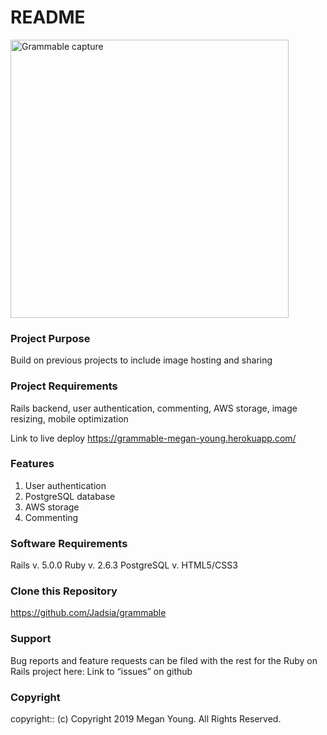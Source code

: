 # README

<img width="445" alt="Grammable capture" src="https://user-images.githubusercontent.com/48420271/67200561-f74c1000-f3b8-11e9-8a9e-59d8a12d54b0.PNG">

### Project Purpose

Build on previous projects to include image hosting and sharing

### Project Requirements

Rails backend, user authentication, commenting, AWS storage, image resizing, mobile optimization

Link to live deploy https://grammable-megan-young.herokuapp.com/
 
### Features

1. User authentication
2. PostgreSQL database
3. AWS storage
4. Commenting
 
### Software Requirements
 
Rails v. 5.0.0
Ruby v. 2.6.3
PostgreSQL v.
HTML5/CSS3
 
 
### Clone this Repository

https://github.com/Jadsia/grammable
 
### Support
Bug reports and feature requests can be filed with the rest for the Ruby on Rails project here:
Link to “issues” on github
 
### Copyright
copyright:: (c) Copyright 2019 Megan Young. All Rights Reserved.


